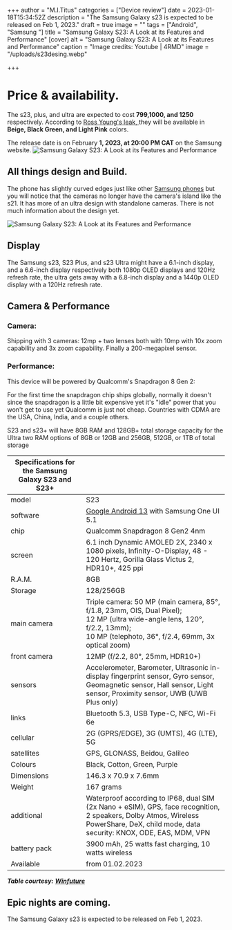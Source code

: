 +++
author = "M.I.Titus"
categories = ["Device review"]
date = 2023-01-18T15:34:52Z
description = "The Samsung Galaxy s23 is expected to be released on Feb 1, 2023."
draft = true
image = ""
tags = ["Android", "Samsung "]
title = "Samsung Galaxy S23: A Look at its Features and Performance"
[cover]
alt = "Samsung Galaxy S23: A Look at its Features and Performance"
caption = "Image credits: Youtube | 4RMD"
image = "/uploads/s23desing.webp"

+++
# Price & availability.

The s23, plus, and ultra are expected to cost **$799,$1000, and 1250** respectively. According to [Ross Young's leak, ](https://twitter.com/DSCCRoss/status/1578078242531164165?ref_src=twsrc%5Etfw%7Ctwcamp%5Etweetembed%7Ctwterm%5E1578079110047232000%7Ctwgr%5E5fca590040514eb746e5aaf5f5b02dcbde739f3f%7Ctwcon%5Es2_&ref_url=https%3A%2F%2Fwww.techradar.com%2Fnews%2Fthe-samsung-galaxy-s23-could-appear-in-these-four-color-options) they will be available in **Beige, Black Green, and Light Pink** colors.

The release date is on February **1, 2023, at 20:00 PM CAT**  on the Samsung website. ![Samsung Galaxy S23: A Look at its Features and Performance](/uploads/s23release.webp "Image credits: Samsung.com")

## All things design and Build.

The phone has slightly curved edges just like other [Samsung phones]() but you will notice that the cameras no longer have the camera's island like the s21. It has more of an ultra design with standalone cameras. There is not much information about the design yet.

![Samsung Galaxy S23: A Look at its Features and Performance](/uploads/s22-bora-purple_main2.jpg "Image credits: Samsung.com")

## Display

The Samsung s23, S23 Plus, and s23 Ultra might have a 6.1-inch display, and a 6.6-inch display respectively both 1080p OLED displays and 120Hz refresh rate, the ultra gets away with a 6.8-inch display and a 1440p OLED display with a 120Hz refresh rate.

## Camera & Performance

### Camera:

Shipping with 3 cameras: 12mp + two lenses both with 10mp with 10x zoom capability and 3x zoom capability. Finally a 200-megapixel sensor.

### Performance:

This device will be powered by Qualcomm's Snapdragon 8 Gen 2:

For the first time the snapdragon chip ships globally, normally it doesn't since the snapdragon is a little bit expensive yet it's "idle" power that you won't get to use yet Qualcomm is just not cheap. Countries with CDMA are the USA, China, India, and a couple others.

S23 and s23+ will have 8GB RAM and 128GB+ total storage capacity for the Ultra two RAM options of 8GB or 12GB  and 256GB, 512GB, or 1TB of total storage

| Specifications for the Samsung Galaxy S23 and S23+ |                                                                                                                                                                                        |
| -------------------------------------------------- | -------------------------------------------------------------------------------------------------------------------------------------------------------------------------------------- |
| model                                              | S23                                                                                                                                                                                    | S23+ |  |
| software                                           | [](https://winfuture.de/special/android-l/)[Google Android 13](https://winfuture.de/special/android-l/) with Samsung One UI 5.1                                                        |  |
| chip                                               | Qualcomm Snapdragon 8 Gen2 4nm                                                                                                                                                         |  |
| screen                                             | 6.1 inch Dynamic AMOLED 2X, 2340 x 1080 pixels, Infinity-O-Display, 48 - 120 Hertz, Gorilla Glass Victus 2, HDR10+, 425 ppi                                                            | 6.6 inch Dynamic AMOLED 2X, 2400 x 1080 pixels, Infinity-O-Display, 48 - 120 Hertz, Gorilla Glass Victus 2, HDR10+, 393 ppi |  |
| R.A.M.                                             | 8GB                                                                                                                                                                                    |  |
| Storage                                            | 128/256GB                                                                                                                                                                              | 256/512GB |  |
| main camera                                        | Triple camera: 50 MP (main camera, 85°, f/1.8, 23mm, OIS, Dual Pixel);<br>12 MP (ultra wide-angle lens, 120°, f/2.2, 13mm);<br>10 MP (telephoto, 36°, f/2.4, 69mm, 3x optical zoom)    |  |
| front camera                                       | 12MP (f/2.2, 80°, 25mm, HDR10+)                                                                                                                                                        |  |
| sensors                                            | Accelerometer, Barometer, Ultrasonic in-display fingerprint sensor, Gyro sensor, Geomagnetic sensor, Hall sensor, Light sensor, Proximity sensor, UWB (UWB Plus only)                  |  |
| links                                              | Bluetooth 5.3, USB Type-C, NFC, Wi-Fi 6e                                                                                                                                               |  |
| cellular                                           | 2G (GPRS/EDGE), 3G (UMTS), 4G (LTE), 5G                                                                                                                                                |  |
| satellites                                         | GPS, GLONASS, Beidou, Galileo                                                                                                                                                          |  |
| Colours                                            | Black, Cotton, Green, Purple                                                                                                                                                           |  |
| Dimensions                                         | 146.3 x 70.9 x 7.6mm                                                                                                                                                                   | 157.8x76.2x7.6mm |  |
| Weight                                             | 167 grams                                                                                                                                                                              | 195 grams |  |
| additional                                         | Waterproof according to IP68, dual SIM (2x Nano + eSIM), GPS, face recognition, 2 speakers, Dolby Atmos, Wireless PowerShare, DeX, child mode, data security: KNOX, ODE, EAS, MDM, VPN |  |
| battery pack                                       | 3900 mAh, 25 watts fast charging, 10 watts wireless                                                                                                                                    | 4700 mAh, 45 watts fast charging, 10 watts wireless |  |
| Available                                          | from 01.02.2023                                                                                                                                                                        |

**_Table courtesy:_**  [**_Winfuture_**](https://winfuture.de/news,134094.html)

## Epic nights are coming.

The Samsung Galaxy s23 is expected to be released on Feb 1, 2023.